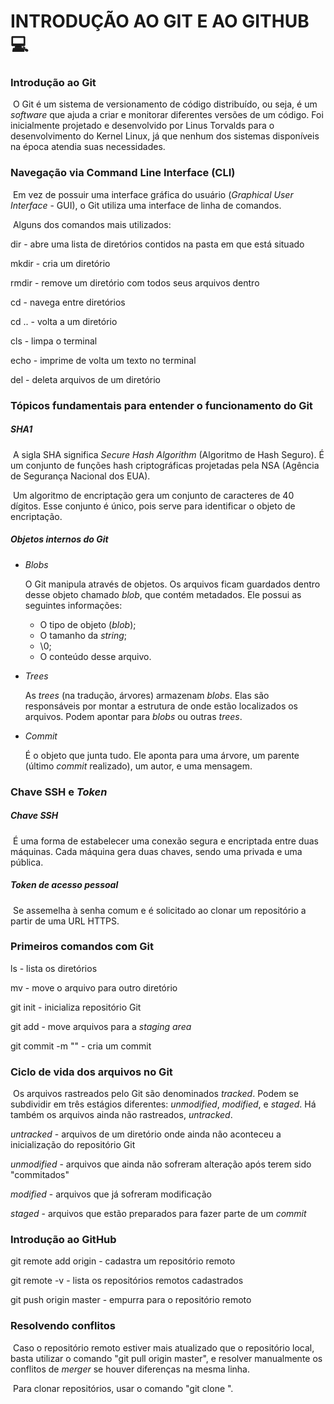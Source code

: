 # INTRODUÇÃO AO GIT E AO GITHUB  :computer:



### Introdução ao Git

​	O Git é um sistema de versionamento de código distribuído, ou seja, é um _software_ que ajuda a criar e monitorar diferentes versões de um código. Foi inicialmente projetado e desenvolvido por Linus Torvalds para o desenvolvimento do Kernel Linux, já que nenhum dos sistemas disponíveis na época atendia suas necessidades.



### Navegação via Command Line Interface (CLI)

​	Em vez de possuir uma interface gráfica do usuário (_Graphical User Interface_ - GUI), o Git utiliza uma interface de linha de comandos.

​	Alguns dos comandos mais utilizados:

dir - abre uma lista de diretórios contidos na pasta em que está situado

mkdir - cria um diretório

rmdir - remove um diretório com todos seus arquivos dentro

cd - navega entre diretórios

cd .. - volta a um diretório

cls - limpa o terminal

echo - imprime de volta um texto no terminal

del - deleta arquivos de um diretório



### Tópicos fundamentais para entender o funcionamento do Git

##### SHA1

​	A sigla SHA significa _Secure Hash Algorithm_ (Algoritmo de Hash Seguro). É um conjunto de funções hash criptográficas projetadas pela NSA (Agência de Segurança Nacional dos EUA).

​	Um algoritmo de encriptação gera um conjunto de caracteres de 40 dígitos. Esse conjunto é único, pois serve para identificar o objeto de encriptação.

##### Objetos internos do Git

- _Blobs_

  O Git manipula através de objetos. Os arquivos ficam guardados dentro desse objeto chamado _blob_, que contém metadados. Ele possui as seguintes informações:

  - O tipo de objeto (_blob_);
  - O tamanho da _string_;
  - \0;
  - O conteúdo desse arquivo.

- _Trees_

  As _trees_ (na tradução, árvores) armazenam _blobs_. Elas são responsáveis por montar a estrutura de onde estão localizados os arquivos. Podem apontar para _blobs_ ou outras _trees_.

- _Commit_

  É o objeto que junta tudo. Ele aponta para uma árvore, um parente (último _commit_ realizado), um autor, e uma mensagem.



### Chave SSH e _Token_

##### Chave SSH

​	É uma forma de estabelecer uma conexão segura e encriptada entre duas máquinas. Cada máquina gera duas chaves, sendo uma privada e uma pública.



##### _Token_ de acesso pessoal

​	Se assemelha à senha comum e é solicitado ao clonar um repositório a partir de uma URL HTTPS.



### Primeiros comandos com Git

ls - lista os diretórios

mv - move o arquivo para outro diretório

git init - inicializa repositório Git

git add - move arquivos para a _staging area_

git commit -m "<mensagem>" - cria um commit



### Ciclo de vida dos arquivos no Git

​	Os arquivos rastreados pelo Git são denominados _tracked_. Podem se subdividir em três estágios diferentes: _unmodified_, _modified_, e _staged_. Há também os arquivos ainda não rastreados, _untracked_.

_untracked_ - arquivos de um diretório onde ainda não aconteceu a inicialização do repositório Git

_unmodified_ - arquivos que ainda não sofreram alteração após terem sido "commitados"

_modified_ - arquivos que já sofreram modificação

_staged_ - arquivos que estão preparados para fazer parte de um _commit_



### Introdução ao GitHub

git remote add origin <link> - cadastra um repositório remoto

git remote -v - lista os repositórios remotos cadastrados

git push origin master - empurra para o repositório remoto



### Resolvendo conflitos

​	Caso o repositório remoto estiver mais atualizado que o repositório local, basta utilizar o comando "git pull origin master", e resolver manualmente os conflitos de _merger_ se houver diferenças na mesma linha.

​	Para clonar repositórios, usar o comando "git clone <link>".



